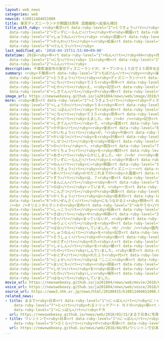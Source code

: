 ```yaml
---
layout: web_news
categories: web
newsid: k10011404651000
title: 東京ディズニーランドが開園35周年 混雑緩和へ拡張も検討
title_with_ruby: <ruby>東京<rt data-ruby-level="2">とうきょう</rt></ruby><ruby>ディズニーランド<rt
  data-ruby-level="2">でぃずにーらんど</rt></ruby>が<ruby>開園<rt data-ruby-level="3">かいえん</rt></ruby>35<ruby>周年<rt
  data-ruby-level="4">しゅうねん</rt></ruby> <ruby>混雑<rt data-ruby-level="5">こんざつ</rt></ruby><ruby>緩和<rt
  data-ruby-level="7">かんわ</rt></ruby>へ<ruby>拡張<rt data-ruby-level="6">かくちょう</rt></ruby>も<ruby>検討<rt
  data-ruby-level="6">けんとう</rt></ruby>
last_modified_at: '2018-04-15T11:53:00+09:00'
datetime: 2018<ruby>年<rt data-ruby-level="1">ねん</rt></ruby>04<ruby>月<rt data-ruby-level="1">がつ</rt></ruby>15<ruby>日<rt
  data-ruby-level="1">にち</rt></ruby> 11<ruby>時<rt data-ruby-level="2">じ</rt></ruby>53<ruby>分<rt
  data-ruby-level="2">ふん</rt></ruby>
description: 千葉県浦安市の東京ディズニーランドが、オープンから１５日で３５周年を迎え、記念の式典が開かれました。
summary: <ruby>千葉県<rt data-ruby-level="3">ちばけん</rt></ruby><ruby>浦安市<rt data-ruby-level="7">うらやすし</rt></ruby>の<ruby>東京<rt
  data-ruby-level="2">とうきょう</rt></ruby><ruby>ディズニーランド<rt data-ruby-level="2">でぃずにーらんど</rt></ruby>が、オープンから１５<ruby>日<rt
  data-ruby-level="1">にち</rt></ruby>で３５<ruby>周年<rt data-ruby-level="4">しゅうねん</rt></ruby>を<ruby>迎<rt
  data-ruby-level="7">むか</rt></ruby>え、<ruby>記念<rt data-ruby-level="4">きねん</rt></ruby>の<ruby>式典<rt
  data-ruby-level="4">しきてん</rt></ruby>が<ruby>開<rt data-ruby-level="3">ひら</rt></ruby>かれました。
image_url: https://newswebeasy.github.io/ja201804/news/web/image/2018/04/15/K10011404651_1804151147_1804151153_01_02.jpg
more: <ruby>東京<rt data-ruby-level="2">とうきょう</rt></ruby><ruby>ディズニーランド<rt data-ruby-level="2">でぃずにーらんど</rt></ruby>は、<ruby>昭和<rt
  data-ruby-level="3">しょうわ</rt></ruby>５８<ruby>年<rt data-ruby-level="1">ねん</rt></ruby>に<ruby>日本<rt
  data-ruby-level="1">にっぽん</rt></ruby>で<ruby>初<rt data-ruby-level="4">はじ</rt></ruby>めてのテーマパークとしてオープンし、１５<ruby>日<rt
  data-ruby-level="1">にち</rt></ruby>で３５<ruby>周年<rt data-ruby-level="4">しゅうねん</rt></ruby>を<ruby>迎<rt
  data-ruby-level="7">むか</rt></ruby>えました。<br /><br /><ruby>記念<rt data-ruby-level="4">きねん</rt></ruby>の<ruby>式典<rt
  data-ruby-level="4">しきてん</rt></ruby>で、<ruby>運営<rt data-ruby-level="5">うんえい</rt></ruby>するオリエンタルランドの<ruby>加賀見<rt
  data-ruby-level="5">かがみ</rt></ruby><ruby>俊夫<rt data-ruby-level="8">としお</rt></ruby><ruby>会長<rt
  data-ruby-level="2">かいちょう</rt></ruby>が、「<ruby>今後<rt data-ruby-level="2">こんご</rt></ruby>もさまざまな<ruby>開発<rt
  data-ruby-level="3">かいはつ</rt></ruby>を<ruby>計画<rt data-ruby-level="2">けいかく</rt></ruby>しており、オンリーワンの<ruby>施設<rt
  data-ruby-level="7">しせつ</rt></ruby>を<ruby>目指<rt data-ruby-level="3">めざ</rt></ruby>したい」と<ruby>述<rt
  data-ruby-level="5">の</rt></ruby>べ、<ruby>既存<rt data-ruby-level="7">きそん</rt></ruby>のテーマパークの<ruby>拡張<rt
  data-ruby-level="6">かくちょう</rt></ruby>を<ruby>検討<rt data-ruby-level="6">けんとう</rt></ruby>していることを<ruby>明<rt
  data-ruby-level="2">あき</rt></ruby>らかにしました。<br /><br /><ruby>東京<rt data-ruby-level="2">とうきょう</rt></ruby><ruby>ディズニーランド<rt
  data-ruby-level="2">でぃずにーらんど</rt></ruby>と<ruby>平成<rt data-ruby-level="4">へいせい</rt></ruby>１３<ruby>年<rt
  data-ruby-level="1">ねん</rt></ruby>に<ruby>開園<rt data-ruby-level="3">かいえん</rt></ruby>した<ruby>東京<rt
  data-ruby-level="2">とうきょう</rt></ruby><ruby>ディズニーシー<rt data-ruby-level="2">でぃずにーしー</rt></ruby>を<ruby>合<rt
  data-ruby-level="2">あ</rt></ruby>わせたこれまでの<ruby>入園者<rt data-ruby-level="3">にゅうえんしゃ</rt></ruby><ruby>数<rt
  data-ruby-level="2">すう</rt></ruby>は、７<ruby>億<rt data-ruby-level="4">おく</rt></ruby>２０００<ruby>万人<rt
  data-ruby-level="2">まんにん</rt></ruby><ruby>余<rt data-ruby-level="5">あま</rt></ruby>りに<ruby>上<rt
  data-ruby-level="1">のぼ</rt></ruby>っています。<ruby>一方<rt data-ruby-level="2">いっぽう</rt></ruby>で<ruby>混雑<rt
  data-ruby-level="5">こんざつ</rt></ruby>が<ruby>課題<rt data-ruby-level="4">かだい</rt></ruby>となっていて、テーマパークの<ruby>拡張<rt
  data-ruby-level="6">かくちょう</rt></ruby>は<ruby>抜本的<rt data-ruby-level="7">ばっぽんてき</rt></ruby>な<ruby>改善策<rt
  data-ruby-level="6">かいぜんさく</rt></ruby>にもつながると<ruby>期待<rt data-ruby-level="3">きたい</rt></ruby>されています。<br
  /><br />オリエンタルランドの<ruby>宮内<rt data-ruby-level="3">みやうち</rt></ruby><ruby>良一<rt data-ruby-level="4">りょういち</rt></ruby><ruby>執行<rt
  data-ruby-level="7">しっこう</rt></ruby><ruby>役員<rt data-ruby-level="3">やくいん</rt></ruby>は「<ruby>規模<rt
  data-ruby-level="6">きぼ</rt></ruby>や<ruby>時期<rt data-ruby-level="3">じき</rt></ruby>はまだ<ruby>決<rt
  data-ruby-level="3">き</rt></ruby>まっていないが、<ruby>新<rt data-ruby-level="2">あら</rt></ruby>たな<ruby>魅力<rt
  data-ruby-level="7">みりょく</rt></ruby>を<ruby>作<rt data-ruby-level="2">つく</rt></ruby>っていきたい」と<ruby>話<rt
  data-ruby-level="2">はな</rt></ruby>していました。<br /><br /><ruby>園内<rt data-ruby-level="2">えんない</rt></ruby>では３５<ruby>周年<rt
  data-ruby-level="4">しゅうねん</rt></ruby>を<ruby>記念<rt data-ruby-level="4">きねん</rt></ruby>する<ruby>装飾<rt
  data-ruby-level="7">そうしょく</rt></ruby>が<ruby>施<rt data-ruby-level="7">ほどこ</rt></ruby>され、<ruby>訪<rt
  data-ruby-level="7">おとず</rt></ruby>れた<ruby>人<rt data-ruby-level="1">ひと</rt></ruby>は<ruby>写真<rt
  data-ruby-level="3">しゃしん</rt></ruby>を<ruby>撮<rt data-ruby-level="7">と</rt></ruby>るなどして<ruby>楽<rt
  data-ruby-level="2">たの</rt></ruby>しんでいました。<ruby>東京<rt data-ruby-level="2">とうきょう</rt></ruby>から<ruby>訪<rt
  data-ruby-level="7">おとず</rt></ruby>れた２０<ruby>代<rt data-ruby-level="3">だい</rt></ruby>の<ruby>女性<rt
  data-ruby-level="5">じょせい</rt></ruby>は「ここに<ruby>来<rt data-ruby-level="7">きた</rt></ruby>るために<ruby>毎日<rt
  data-ruby-level="2">まいにち</rt></ruby><ruby>頑張<rt data-ruby-level="7">がんば</rt></ruby>っています。<ruby>施設<rt
  data-ruby-level="7">しせつ</rt></ruby>を<ruby>拡張<rt data-ruby-level="6">かくちょう</rt></ruby>して、もっと<ruby>楽<rt
  data-ruby-level="2">たの</rt></ruby>しい<ruby>場所<rt data-ruby-level="3">ばしょ</rt></ruby>になってほしいです」と<ruby>話<rt
  data-ruby-level="2">はな</rt></ruby>していました。
movie_url: https://newswebeasy.github.io/ja201804/news/web/movie/2018/04/15/k10011404651_201804151220_201804151226.mp4
voice_url: https://newswebeasy.github.io/ja201804/news/web/voice/2018/04/15/k10011404651_201804151220_201804151226.mp3
source_url: https://www3.nhk.or.jp/news/html/20180415/k10011404651000.html
related_news:
- title: まるで<ruby>日本<rt data-ruby-level="1">にっぽん</rt></ruby>に！<ruby>写真<rt data-ruby-level="3">しゃしん</rt></ruby>が<ruby>撮<rt
    data-ruby-level="7">と</rt></ruby>れるトリックアート ＮＹの<ruby>駅<rt data-ruby-level="3">えき</rt></ruby>で<ruby>日本<rt
    data-ruby-level="1">にっぽん</rt></ruby>ＰＲ
  url: https://newswebeasy.github.io/news/web/2018/03/15/まるで日本に写真が撮れるトリックアート-NYの駅で日本PR
- title: ワシントンで<ruby>日本<rt data-ruby-level="1">にっぽん</rt></ruby>から<ruby>寄贈<rt data-ruby-level="7">きぞう</rt></ruby>の<ruby>桜<rt
    data-ruby-level="5">さくら</rt></ruby>が<ruby>見頃<rt data-ruby-level="7">みごろ</rt></ruby>
  url: https://newswebeasy.github.io/news/web/2018/04/05/ワシントンで日本から寄贈の桜が見頃
...
```

